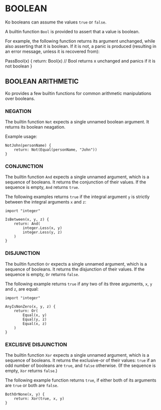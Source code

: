 # BOOLEAN

Ko booleans can assume the values `true` or `false`.

A builtin function `Bool` is provided to assert that a value is boolean.

For example, the following function returns its argument unchanged,
while also asserting that it is boolean. If it is not, a panic is produced
(resulting in an error message, unless it is recovered from):

PassBool(x) {
	return: Bool(x) // Bool returns x unchanged and panics if it is not boolean
}

## BOOLEAN ARITHMETIC

Ko provides a few builtin functions for common arithmetic manipulations over booleans.

### NEGATION

The builtin function `Not` expects a single unnamed boolean argument.
It returns its boolean neagation.

Example usage:

	NotJohn(personName) {
		return: Not(Equal(personName, "John"))
	}

### CONJUNCTION

The builtin function `And` expects a single unnamed argument, which is a sequence of booleans.
It returns the conjunction of their values. If the sequence is empty, `And` returns `true`.

The following examples returns `true` if the integral argument `y` is strictly between
the integral arguments `x` and `z`:

	import "integer"

	IsBetween(x, y, z) {
		return: And(
			integer.Less(x, y)
			integer.Less(y, z)
		)
	}

### DISJUNCTION

The builtin function `Or` expects a single unnamed argument, which is a sequence of booleans.
It returns the disjunction of their values. If the sequence is empty, `Or` returns `false`.

The following example returns `true` if any two of its three arguments, `x`, `y` and `z`, are equal:

	import "integer"

	AnyIsNonZero(x, y, z) {
		return: Or(
			Equal(x, y)
			Equal(y, z)
			Equal(x, z)
		)
	}

### EXCLISIVE DISJUNCTION

The builtin function `Xor` expects a single unnamed argument, which is a sequence of booleans.
It returns the exclusive-or of their values: `true` if an odd number of booleans are `true`,
and `false` otherwise. (If the sequence is empty, `Xor` returns `false`.)

The following example function returns `true`,
if either both of its arguments are `true` or both are `false`.

	BothOrNone(x, y) {
		return: Xor(true, x, y)
	}
